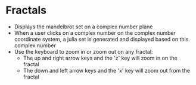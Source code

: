 Fractals
========

* Displays the mandelbrot set on a complex number plane 
* When a user clicks on a complex number on the complex number coordinate system, a julia set is generated and displayed based on this complex number
* Use the keyboard to zoom in or zoom out on any fractal:
	* The up and right arrow keys and the 'z' key will zoom in on the fractal
	* The down and left arrow keys and the 'x' key will zoom out from the fractal
